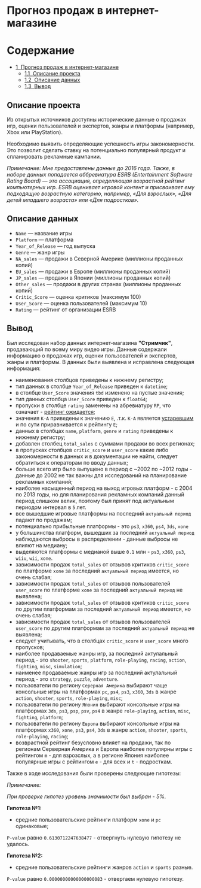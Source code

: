 # Прогноз продаж в интернет-магазине
<h1>Содержание<span class="tocSkip"></span></h1>
<div class="toc"><ul class="toc-item"><li><span><a href="#Прогноз-продаж-в-интернет-магазине" data-toc-modified-id="Прогноз-продаж-в-интернет-магазине-1"><span class="toc-item-num">1&nbsp;&nbsp;</span>Прогноз продаж в интернет-магазине</a></span><ul class="toc-item"><li><span><a href="#Описание-проекта" data-toc-modified-id="Описание-проекта-1.1"><span class="toc-item-num">1.1&nbsp;&nbsp;</span>Описание проекта</a></span></li><li><span><a href="#Описание-данных" data-toc-modified-id="Описание-данных-1.2"><span class="toc-item-num">1.2&nbsp;&nbsp;</span>Описание данных</a></span></li><li><span><a href="#Вывод" data-toc-modified-id="Вывод-1.3"><span class="toc-item-num">1.3&nbsp;&nbsp;</span>Вывод</a></span></li></ul></li></ul></div>



## Описание проекта
Из открытых источников доступны исторические данные о продажах игр, оценки пользователей и экспертов, жанры и платформы (например, Xbox или PlayStation).

Необходимо выявить определяющие успешность игры закономерности. Это позволит сделать ставку на потенциально популярный продукт и спланировать рекламные кампании.

*Примечание:*
*Мне предоставлены данные до 2016 года. Также, в наборе данных попадается аббревиатура ESRB (Entertainment Software Rating Board) — это ассоциация, определяющая возрастной рейтинг компьютерных игр. ESRB оценивает игровой контент и присваивает ему подходящую возрастную категорию, например, «Для взрослых», «Для детей младшего возраста» или «Для подростков».*


## Описание данных

- `Name` — название игры
- `Platform` — платформа
- `Year_of_Release` — год выпуска
- `Genre` — жанр игры
- `NA_sales` — продажи в Северной Америке (миллионы проданных копий)
- `EU_sales` — продажи в Европе (миллионы проданных копий)
- `JP_sales` — продажи в Японии (миллионы проданных копий)
- `Other_sales` — продажи в других странах (миллионы проданных копий)
- `Critic_Score` — оценка критиков (максимум 100)
- `User_Score` — оценка пользователей (максимум 10)
- `Rating` — рейтинг от организации ESRB 

## Вывод
Был исследован набор данных интернет-магазина **"Стримчик"**, продавающий по всему миру видео игры. Данные содержали информацию о продажах игр, оценки пользователей и экспертов, жанры и платформы. В данных были выявлена и исправлена следующая информация:
- наименования столбцов приведены к нижнему регистру;
- тип данных в столбце `Year_of_Release` приведен к `datetime`;
- в столбце `User_Score` значения `tbd` изменено на пустые значения;
- тип данных столбца `User_Score` приведен к `float64`;
- пропуски в столбце `rating` заменены на абревиатуру `RP`, что означает - [рейтинг ожидается](https://ru.wikipedia.org/wiki/Entertainment_Software_Rating_Board#:~:text=%C2%ABRP%C2%BB%20(%C2%ABRating%20Pending%C2%BB)%20%E2%80%94%20%C2%AB%D0%A0%D0%B5%D0%B9%D1%82%D0%B8%D0%BD%D0%B3%20%D0%BE%D0%B6%D0%B8%D0%B4%D0%B0%D0%B5%D1%82%D1%81%D1%8F%C2%BB);
- значения `K-A` приведены к значению `E`, .т.к. `K-A` является [устаревшим](https://dic.academic.ru/dic.nsf/ruwiki/140779#:~:text=%C2%ABK%2DA%C2%BB%20(%C2%ABKids%20to%20Adults%C2%BB)%E2%80%94%20%C2%AB%D0%94%D0%BB%D1%8F%20%D0%B4%D0%B5%D1%82%D0%B5%D0%B9%20%D0%B8%20%D0%B2%D0%B7%D1%80%D0%BE%D1%81%D0%BB%D1%8B%D1%85%C2%BB) и по сути приравнивается к рейтингу `E`;
- данных в столбцах `name`, `platform`, `genre` и `rating` приведены к нижнему регистру;
- добавлен столбец `total_sales` с суммами продажи во всех регионах;
- в пропусках столбцов `critic_score` и `user_score` какие либо закономерности в данных и в документации не найти, следует обратиться к операторам по вводу данных;
- больше всего игр было выпущено в период с ~2002 по ~2012 годы - данные до 2002 не так важны для исследований на планирование рекламных компаний; 
- наиболее насыщенный период на выход игровых платформ - с 2004 по 2013 годы, но для планирования рекламных компаний данный период слишком велик, поэтому был принят под актуальным периодом интервал в `5` лет.
- все вышедшие игровые платформы на последний `актуальный период` падают по продажам;
- потенциально прибыльные платформы - это `ps3`, `x360`, `ps4`, `3ds`, `xone`
- у большинства платформ, вышедших за последний `актуальный период` наблюдаются выбросы в распределении - данные выбросы не влияют на медиану;
- выделяются платформы с медианой выше `0.1` млн - `ps3`, `x360`,  `ps3`, `wiiu`, `wii`, `xone`.
- зависимости продаж `total_sales` от отзывов критиков `critic_score` по платформе `xone` за последний `актуальный период` имеется, но очень слабая;
- зависимости продаж `total_sales` от отзывов пользователей `user_score` по платформе `xone` за последний `актуальный период` не выявлена;
- зависимости продаж `total_sales` от отзывов критиков `critic_score` по другим платформам за последний `актуальный период` имеется, но очень слабая;
- зависимости продаж `total_sales` от отзывов пользователей `user_score` по другим платформам за последний `актуальный период` не выявлена;
- следует учитывать, что в столбцах `critic_score` и `user_score` много пропусков;
- наиболее продаваемые жанры игр, за последний актулальный период - это `shooter`, `sports`, `platform`, `role-playing`, `racing`, `action`, `fighting`, `misc`, `simulation`;
- наименее продаваемые жанры игр за последний актулальный период - это `strategy`, `puzzle`, `adventure`.
- пользователи по региону `Серерная Америка` выбирают чаще консольные игры на платформах `pc`, `ps4`, `ps3`, `x360`, `3ds` в жанре `action`, `shooter`, `sports`, `role-playing`, `misc`;
- пользователи по региону `Япония` выбирают консольные игры на платформах `3ds`, `ps3`, `psp`, `psv`, `ps4` в жанре `role-playing`, `action`, `misc`, `fighting`, `platform`;
- пользователи по региону `Европа` выбирают консольные игры на платформах `x360`, `xone`, `ps3`, `ps4`, `3ds` в жанре `action`, `shooter`, `sports`, `role-playing`, `racing`;
- возврастной рейтинг безусловно влияет на продажи, так по регионам Серверная Америка и Европа наиболее популярны игры с рейтингом `m` - для взрозслых, а в регионе Япония наиболее популярные игры с рейтингом `e` - для всех и `t` - подросткам.


Также в ходе исследования были проверены следующие гипотезы:

*Примечание:*

*При проверке гипотез уровень значимости был выбран - 5%.*

**Гипотеза №1:**

- средние пользовательские рейтинги платформ `xone` и `pc` одинаковые;

`P-value` равно `0.6130712247638477` -  отвергнуть нулевую гипотезу не удалось. 


**Гипотеза №2:**
- средние пользовательские рейтинги жанров `action` и `sports` разные.

`P-value` равно `0.00000000000000000083` - отвергаем нулевую гипотезу.

